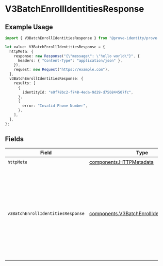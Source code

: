 # V3BatchEnrollIdentitiesResponse

## Example Usage

```typescript
import { V3BatchEnrollIdentitiesResponse } from "@prove-identity/prove-api/models/operations";

let value: V3BatchEnrollIdentitiesResponse = {
  httpMeta: {
    response: new Response("{\"message\": \"hello world\"}", {
      headers: { "Content-Type": "application/json" },
    }),
    request: new Request("https://example.com"),
  },
  v3BatchEnrollIdentitiesResponse: {
    results: [
      {
        identityId: "e0f78bc2-f748-4eda-9d29-d756844507fc",
      },
      {
        error: "Invalid Phone Number",
      },
    ],
  },
};
```

## Fields

| Field                                                                                                            | Type                                                                                                             | Required                                                                                                         | Description                                                                                                      | Example                                                                                                          |
| ---------------------------------------------------------------------------------------------------------------- | ---------------------------------------------------------------------------------------------------------------- | ---------------------------------------------------------------------------------------------------------------- | ---------------------------------------------------------------------------------------------------------------- | ---------------------------------------------------------------------------------------------------------------- |
| `httpMeta`                                                                                                       | [components.HTTPMetadata](../../models/components/httpmetadata.md)                                               | :heavy_check_mark:                                                                                               | N/A                                                                                                              |                                                                                                                  |
| `v3BatchEnrollIdentitiesResponse`                                                                                | [components.V3BatchEnrollIdentitiesResponse](../../models/components/v3batchenrollidentitiesresponse.md)         | :heavy_minus_sign:                                                                                               | V3BatchEnrollIdentitiesResponse                                                                                  | {<br/>"results": [<br/>{<br/>"identityId": "e0f78bc2-f748-4eda-9d29-d756844507fc"<br/>},<br/>{<br/>"error": "Invalid Phone Number"<br/>}<br/>]<br/>} |